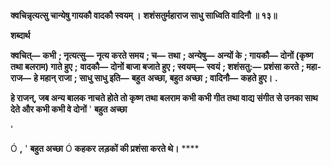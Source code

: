 **क्वचिन्नृत्यत्सु चान्येषु गायकौ वादकौ स्वयम् ।** **शशंसतुर्महाराज साधु साध्विति वादिनौ ॥ १३॥** 

**शब्दार्थ** 

**क्वचित्—** **कभी** **; नृत्यत्सु—** **नृत्य करते समय** **; च—** **तथा** **; अन्येषु—** **अन्यों के** **; गायकौ—** **दोनों (कृष्ण तथा बलराम) गाते हुए** **;** **वादकौ—** **दोनों बाजा बजाते हुए** **; स्वयम्—** **स्वयं** **; शशंसतु:—** **प्रशंसा करते** **; महा-राज—** **हे महान् राजा** **; साधु साधु इति—** **बहुत** **अच्छा, बहुत अच्छा** **; वादिनौ—** **कहते हुए।** **.** 

**हे राजन्, जब अन्य बालक नाचते होते तो कृष्ण तथा बलराम कभी कभी गीत तथा वाद्य** **संगीत से उनका साथ देते और कभी कभी वे दोनों** ' **बहुत अच्छा** 

' 

Ó **,** ' **बहुत अच्छा** Ó **कहकर** **लड़कों की प्रशंसा करते थे।** **** 